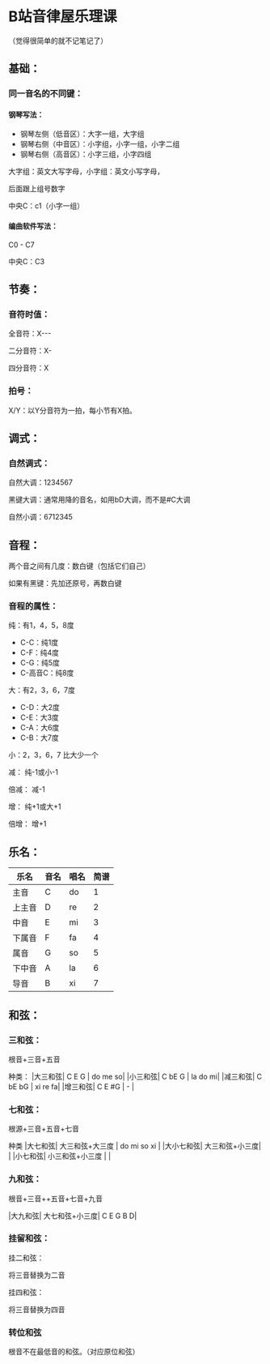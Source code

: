# B站音律屋乐理课

（觉得很简单的就不记笔记了）

 ## 基础：

 ### 同一音名的不同键：

 #### 钢琴写法：

 * 钢琴左侧（低音区）：大字一组，大字组
 * 钢琴右侧（中音区）：小字组，小字一组，小字二组
 * 钢琴右侧（高音区）：小字三组，小字四组

 大字组：英文大写字母，小字组：英文小写字母，

 后面跟上组号数字

 中央C：c1（小字一组）

 #### 编曲软件写法：

 C0 - C7

 中央C：C3

 ## 节奏：

 ### 音符时值：

 全音符：X---

 二分音符：X-

 四分音符：X

 ### 拍号：

 X/Y：以Y分音符为一拍，每小节有X拍。

 ## 调式：

 ### 自然调式：

 自然大调：1234567

 黑键大调：通常用降的音名，如用bD大调，而不是#C大调

 自然小调：6712345

 ## 音程：

 两个音之间有几度：数白键（包括它们自己）

 如果有黑键：先加还原号，再数白键

 ### 音程的属性：

 纯：有1，4，5，8度
* C-C：纯1度
* C-F：纯4度
* C-G：纯5度
* C-高音C：纯8度

 大：有2，3，6，7度
* C-D：大2度
* C-E：大3度
* C-A：大6度
* C-B：大7度

小：2，3，6，7
比大少一个

减：
纯-1或小-1

倍减：
减-1

增：
纯+1或大+1

倍增：
增+1

## 乐名：

|乐名|音名|唱名|简谱|
|------|--|--|--|
|主音|C|do|1|
|上主音|D|re|2|
|中音|E|mi|3|
|下属音|F|fa|4|
|属音|G|so|5|
|下中音|A|la|6|
|导音|B|xi|7|

## 和弦：

### 三和弦：

根音+三音+五音

种类：
|大三和弦| C E G | do me so|
|小三和弦| C bE G | la do mi|
|减三和弦| C bE bG | xi re fa|
|增三和弦| C E #G | - |

### 七和弦：

根源+三音+五音+七音

种类
|大七和弦| 大三和弦+大三度 | do mi so xi |
|大小七和弦| 大三和弦+小三度| |
|小七和弦| 小三和弦+小三度 | |

### 九和弦：

根音+三音++五音+七音+九音

|大九和弦| 大七和弦+小三度| C E G B D|

### 挂留和弦：

挂二和弦：

将三音替换为二音

挂四和弦：

将三音替换为四音

### 转位和弦

根音不在最低音的和弦。（对应原位和弦）
